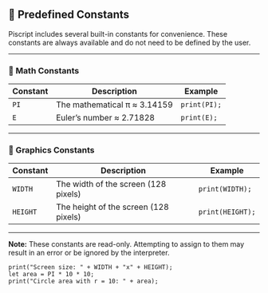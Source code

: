 ## 📌 Predefined Constants

Piscript includes several built-in constants for convenience. These constants are always available and do not need to be defined by the user.

---

### 🔢 Math Constants

| Constant | Description               | Example        |
|----------|---------------------------|----------------|
| `PI`     | The mathematical π ≈ 3.14159 | `print(PI);`|
| `E`      | Euler’s number ≈ 2.71828   | `print(E);`   |

---

### 🎨 Graphics Constants

| Constant   | Description                           | Example           |
|------------|---------------------------------------|-------------------|
| `WIDTH`    | The width of the screen (128 pixels)  | `print(WIDTH);`   |
| `HEIGHT`   | The height of the screen (128 pixels) | `print(HEIGHT);`  |

---

**Note:** These constants are read-only. Attempting to assign to them may result in an error or be ignored by the interpreter.

```piscript
print("Screen size: " + WIDTH + "x" + HEIGHT);
let area = PI * 10 * 10;
print("Circle area with r = 10: " + area);
